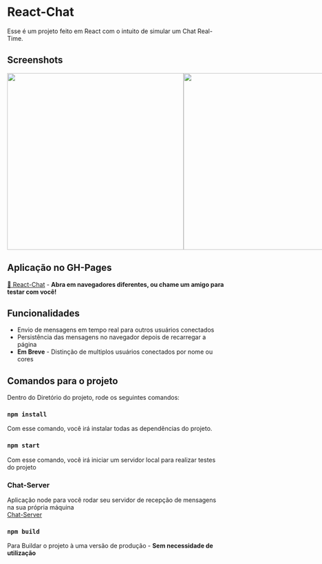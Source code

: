 # React-Chat

Esse é um projeto feito em React com o intuito de simular um Chat Real-Time.

## Screenshots

<div style="display: flex; justify-content: space-around;">
<img src="https://raw.githubusercontent.com/Ted2370/Chat-Client/main/screenshots/screenshot01.png" height="410" />
<img src="https://raw.githubusercontent.com/Ted2370/Chat-Client/main/screenshots/screenshot02.png" height="410"  />  
</div>

## Aplicação no GH-Pages

<a href="https://ted2370.github.io/Chat-Client/">🔗 React-Chat</a> - <strong>Abra em navegadores diferentes, ou chame um amigo para testar com você!</strong>

## Funcionalidades

<ul>
<li>  Envio de mensagens em tempo real para outros usuários conectados </li>
<li>  Persistência das mensagens no navegador depois de recarregar a página </li>
<li>  <strong>Em Breve</strong> - Distinção de multiplos usuários conectados por nome ou cores </li>
</ul>

## Comandos para o projeto

Dentro do Diretório do projeto, rode os seguintes comandos:

### `npm install`

Com esse comando, você irá instalar todas as dependências do projeto.

### `npm start`

Com esse comando, você irá iniciar um servidor local para realizar testes do projeto

### Chat-Server
Aplicação node para você rodar seu servidor de recepção de mensagens na sua própria máquina <br>
<a href="https://github.com/Ted2370/Chat-Server">Chat-Server</a>
### `npm build`

Para Buildar o projeto à uma versão de produção - <strong>Sem necessidade de utilização</strong>
